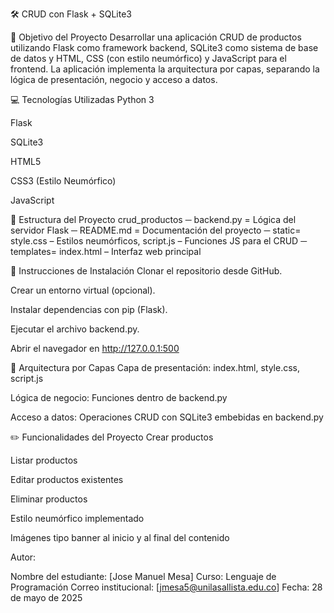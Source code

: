 🛠️ CRUD con Flask + SQLite3

🎯 Objetivo del Proyecto
Desarrollar una aplicación CRUD de productos utilizando Flask como framework backend, SQLite3 como sistema de base de datos y HTML, CSS (con estilo neumórfico) y JavaScript para el frontend. La aplicación implementa la arquitectura por capas, separando la lógica de presentación, negocio y acceso a datos.

💻 Tecnologías Utilizadas
Python 3

Flask

SQLite3

HTML5

CSS3 (Estilo Neumórfico)

JavaScript

🧱 Estructura del Proyecto
crud_productos
─ backend.py = Lógica del servidor Flask
─ README.md = Documentación del proyecto
─ static= style.css – Estilos neumórficos, script.js – Funciones JS para el CRUD
─ templates= index.html – Interfaz web principal

🚀 Instrucciones de Instalación
Clonar el repositorio desde GitHub.

Crear un entorno virtual (opcional).

Instalar dependencias con pip (Flask).

Ejecutar el archivo backend.py.

Abrir el navegador en http://127.0.0.1:500

🧠 Arquitectura por Capas
Capa de presentación: index.html, style.css, script.js

Lógica de negocio: Funciones dentro de backend.py

Acceso a datos: Operaciones CRUD con SQLite3 embebidas en backend.py

✏️ Funcionalidades del Proyecto
Crear productos

Listar productos

Editar productos existentes

Eliminar productos

Estilo neumórfico implementado

Imágenes tipo banner al inicio y al final del contenido

Autor:

Nombre del estudiante: [Jose Manuel Mesa]
Curso: Lenguaje de Programación
Correo institucional: [jmesa5@unilasallista.edu.co]
Fecha: 28 de mayo de 2025